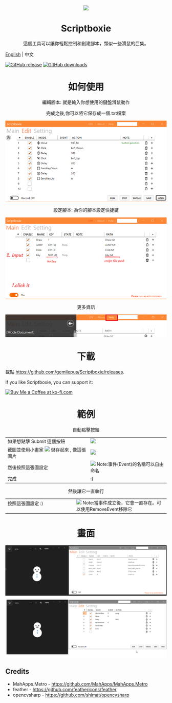 <p align="center">
<img align="center" src="../Metro/package.ico" />
</p>

<h1 align="center">Scriptboxie</h1>
<p align="center">這個工具可以讓你輕鬆控制和創建腳本，類似一些滑鼠的巨集。</p>

[English](../README.md) | 中文

[![GitHub release](https://img.shields.io/github/release/gemilepus/Scriptboxie.svg)](https://github.com/gemilepus/Scriptboxie/releases) 
[![GitHub downloads](https://img.shields.io/github/downloads/gemilepus/Scriptboxie/total)](https://github.com/gemilepus/Scriptboxie/releases) 

<h1 align="center">如何使用</h1>
<p align="center">編輯腳本: 就是輸入你想使用的鍵盤滑鼠動作</p>
<p align="center">完成之後,你可以將它保存成一個.txt檔案</p>
<p align="center">
 <img align="center" alt="Main" src="../Doc/doc2.png" />
</p>
<p align="center">設定腳本: 為你的腳本設定快捷鍵</p>
<p align="center">
 <img align="center" alt="Main" src="../Doc/doc1.png" />
</p>
<p align="center">更多資訊</p>
<p align="center">
 <img align="center" alt="Edit" src="../Doc/documentation.png" />
</p>

<h1 align="center">下載</h1>

載點  <https://github.com/gemilepus/Scriptboxie/releases>.

If you like Scriptboxie, you can support it:

<a href='https://ko-fi.com/R6R8IQ1MD' target='_blank'><img height='36' style='border:0px;height:36px;' src='https://storage.ko-fi.com/cdn/kofi2.png?v=3' border='0' alt='Buy Me a Coffee at ko-fi.com' /></a>

[f1]: https://github.com/gemilepus/Scriptboxie/blob/master/Doc/s1.png
[f2]: https://github.com/gemilepus/Scriptboxie/blob/master/Doc/s2.png
[f3]: https://github.com/gemilepus/Scriptboxie/blob/master/Doc/s3.png
[f4]: https://github.com/gemilepus/Scriptboxie/blob/master/Doc/s4.png
[f5]: https://github.com/gemilepus/Scriptboxie/blob/master/Doc/s5.png
[f6]: https://github.com/gemilepus/Scriptboxie/blob/master/Doc/s6.png

<h1 align="center">範例</h1>
<p align="center">自動點擊按鈕</p>

| | |
| ------------- | ----------- |
| 如果想點擊 Submit 這個按鈕 | [![][f1]][f1] |
| 截圖並使用小畫家 [![][f2]][f2] 儲存起來 , 像這張圖片 | [![][f4]][f4] |
| 然後按照這張圖設定 | [![][f5]][f5] Note:事件(Event)的名稱可以自由命名 |
| 完成 | :) | 

<p align="center">然後讓它一直執行</p>

| | |
| ------------- | ----------- |
| 按照這張圖設定 :) &emsp;&emsp;&emsp;&emsp;&emsp;&emsp;&emsp;&emsp;&emsp;&emsp;| [![][f6]][f6] Note:當事件成立後，它會一直存在。可以使用RemoveEvent移除它|

<h1 align="center">畫面</h1>
<p align="center">
 <img align="center" alt="Edit" src="../Doc/test.gif" />
 <img align="center" alt="Edit" src="../Doc/test2.gif" />
</p>

## Credits
- MahApps.Metro - https://github.com/MahApps/MahApps.Metro
- feather - https://github.com/feathericons/feather
- opencvsharp - https://github.com/shimat/opencvsharp
